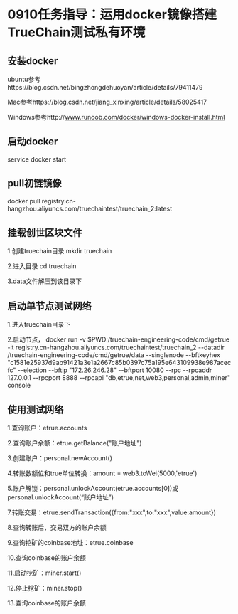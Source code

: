 # 0910任务指导：运用docker镜像搭建TrueChain测试私有环境

## 安装docker

ubuntu参考https://blog.csdn.net/bingzhongdehuoyan/article/details/79411479

Mac参考https://blog.csdn.net/jiang_xinxing/article/details/58025417

Windows参考http://www.runoob.com/docker/windows-docker-install.html

## 启动docker

service docker start

## pull初链镜像

docker pull registry.cn-hangzhou.aliyuncs.com/truechaintest/truechain_2:latest

## 挂载创世区块文件

1.创建truechain目录
  mkdir truechain
  
2.进入目录
  cd truechain
  
3.data文件解压到该目录下

## 启动单节点测试网络

1.进入truechain目录下

2.启动节点， 
docker run -v $PWD:/truechain-engineering-code/cmd/getrue -it   registry.cn-hangzhou.aliyuncs.com/truechaintest/truechain_2 --datadir /truechain-engineering-code/cmd/getrue/data --singlenode --bftkeyhex "c1581e25937d9ab91421a3e1a2667c85b0397c75a195e643109938e987acecfc" --election --bftip "172.26.246.28" --bftport 10080 --rpc --rpcaddr 127.0.0.1 --rpcport 8888 --rpcapi "db,etrue,net,web3,personal,admin,miner" console

## 使用测试网络

1.查询账户：etrue.accounts

2.查询账户余额：etrue.getBalance("账户地址")

3.创建账户：personal.newAccount()

4.转账数额位和true单位转换：amount = web3.toWei(5000,'etrue')

5.账户解锁：personal.unlockAccount(etrue.accounts[0])或
          personal.unlockAccount(“账户地址”)
          
7.转账交易：etrue.sendTransaction({from:"xxx",to:"xxx",value:amount})

8.查询转账后，交易双方的账户余额

9.查询挖矿的coinbase地址：etrue.coinbase

10.查询coinbase的账户余额

11.启动挖矿：miner.start()

12.停止挖矿：miner.stop()

13.查询coinbase的账户余额








